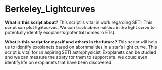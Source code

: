 # Berkeley_Lightcurves

**What is this script about?**
This script is vital in work regarding SETI. This script can plot lightcurves. We can track abnormalities in the light curve to potentially identify exoplanets(potential homes to ETs).

**What is this script for myself and others in the future?**
This script will help us to identify exoplanets based on abornmalities in a star's light curve.
This script is vital for an aspiring SETI astrophysicist. Exoplanets can be studied and we can measure the ability for them to support life. We could even identify life on exoplanets that have been discovered.
